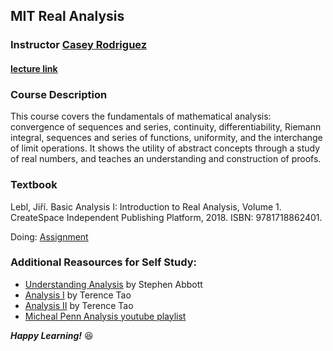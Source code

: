 ## MIT Real Analysis
### Instructor [Casey Rodriguez](https://tarheels.live/crodriguez/)
#### [lecture link](https://ocw.mit.edu/courses/18-100a-real-analysis-fall-2020/pages/syllabus/)


### Course Description
This course covers the fundamentals of mathematical analysis: convergence of sequences and series, continuity, differentiability, Riemann integral, sequences and series of functions, uniformity, and the interchange of limit operations. It shows the utility of abstract concepts through a study of real numbers, and teaches an understanding and construction of proofs.

### Textbook
Lebl, Jiří. Basic Analysis I: Introduction to Real Analysis, Volume 1. CreateSpace Independent Publishing Platform, 2018. ISBN: 9781718862401.

Doing:
  [Assignment](https://ocw.mit.edu/courses/18-100a-real-analysis-fall-2020/pages/assignments-and-exams/)

### Additional Reasources for Self Study:
* [Understanding Analysis](https://link.springer.com/book/10.1007/978-1-4939-2712-8) by Stephen Abbott
* [Analysis I](https://link.springer.com/book/10.1007/978-981-19-7261-4) by Terence Tao
* [Analysis II](https://link.springer.com/book/10.1007/978-981-19-7284-3) by Terence Tao
* [Micheal Penn Analysis youtube playlist](https://www.youtube.com/playlist?list=PL22w63XsKjqxqaF-Q7MSyeSG1W1_xaQoS)

***Happy Learning!*** 😆
